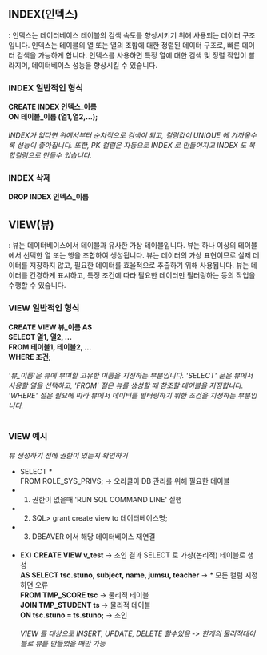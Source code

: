 ## INDEX(인덱스)
: 인덱스는 데이터베이스 테이블의 검색 속도를 향상시키기 위해 사용되는 데이터 구조입니다. 인덱스는 테이블의 열 또는 열의 조합에 대한 정렬된 데이터 구조로, 빠른 데이터 검색을 가능하게 합니다. 인덱스를 사용하면 특정 열에 대한 검색 및 정렬 작업이 빨라지며, 데이터베이스 성능을 향상시킬 수 있습니다.

### INDEX 일반적인 형식
**CREATE INDEX 인덱스_이름**</BR>
**ON 테이블_이름 (열1,열2,...);**</BR></BR>
*INDEX가 없다면 위에서부터 순차적으로 검색이 되고, 컬럼값이 UNIQUE 에 가까울수록 성능이 좋아집니다. 또한, PK 컬럼은 자동으로 INDEX 로 만들어지고 INDEX 도 복합컬럼으로 만들수 있습니다.*
### INDEX 삭제
**DROP INDEX 인덱스_이름**

## VIEW(뷰)
: 뷰는 데이터베이스에서 테이블과 유사한 가상 테이블입니다. 뷰는 하나 이상의 테이블에서 선택한 열 또는 행을 조합하여 생성됩니다. 뷰는 데이터의 가상 표현이므로 실제 데이터를 저장하지 않고, 필요한 데이터를 효율적으로 추출하기 위해 사용됩니다. 뷰는 데이터를 간경하게 표시하고, 특정 조건에 따라 필요한 데이터만 필터링하는 등의 작업을 수행할 수 있습니다.

### VIEW 일반적인 형식
**CREATE VIEW 뷰_이름 AS**</BR>
**SELECT 열1, 열2, ...**</BR>
**FROM 테이블1, 테이블2, ...**</BR>
**WHERE 조건;**</BR></BR>
*'뷰_이름'은 뷰에 부여할 고유한 이름을 지정하는 부분입니다. 'SELECT' 문은 뷰에서 사용할 열을 선택하고, 'FROM' 절은 뷰를 생성할 때 참조할 테이블을 지정합니다. 'WHERE' 절은 필요에 따라 뷰에서 데이터를 필터링하기 위한 조건을 지정하는 부분입니다.*</BR></BR>
### VIEW 예시
*뷰 생성하기 전에 권한이 있는지 확인하기*</BR>
+ SELECT * </BR>
FROM ROLE_SYS_PRIVS; -> 오라클이 DB 관리를 위해 필요한 테이블 </BR>
+ 1) 권한이 없을때 'RUN SQL COMMAND LINE' 실행 
+ 2) SQL> grant create view to 데이터베이스명;
+ 3) DBEAVER 에서 해당 데이터베이스 재연결</BR></BR>
+ EX) **CREATE VIEW v_test**  -> 조인 결과 SELECT 로 가상(논리적) 테이블로 생성</BR>
     **AS SELECT tsc.stuno, subject, name, jumsu, teacher** -> * 모든 컬럼 지정하면 오류</BR>
     **FROM TMP_SCORE tsc** -> 물리적 테이블</BR>
     **JOIN TMP_STUDENT ts** -> 물리적 테이블</BR>
     **ON tsc.stuno = ts.stuno;** -> 조인</BR></BR>
*VIEW 를 대상으로 INSERT, UPDATE, DELETE 할수있음 -> 한개의 물리적테이블로 뷰를 만들었을 때만 가능*



